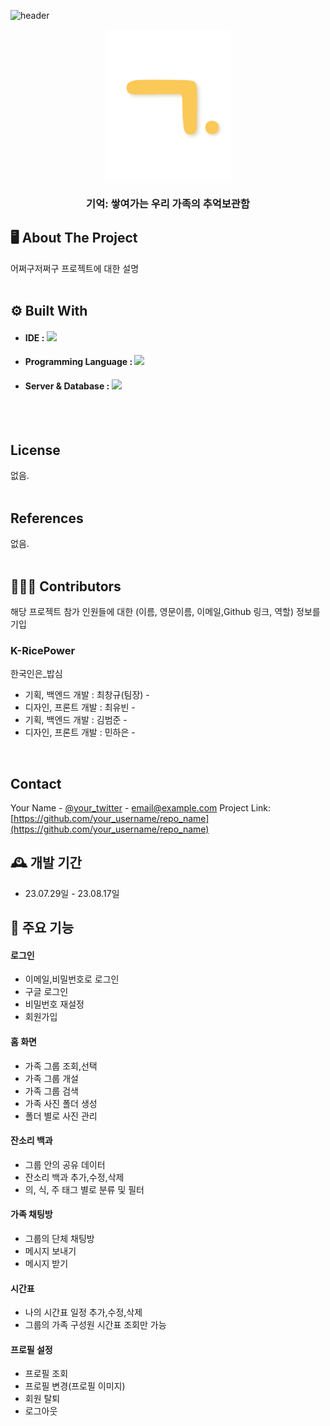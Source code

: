 ![header](https://capsule-render.vercel.app/api?type=waving&color=auto&height=150&section=header&fontSize=60)


<!-- PROJECT LOGO -->
<div align="center">
  <a href="https://github.com/othneildrew/Best-README-Template">
    <img src="logo.png" alt="Logo" width="200" height="240">
  </a>
  <h3 align="center">기억: 쌓여가는 우리 가족의 추억보관함</h3>
</div>



## 🖥️ About The Project
어쩌구저쩌구 프로젝트에 대한 설명
<br>
<br>



## ⚙️ Built With
- #### **IDE** : <img src="https://img.shields.io/badge/Android Studio-3DDC84?style=flat&logo=Android Studio&logoColor=white"/>
- #### **Programming Language** : <img src="https://img.shields.io/badge/Kotlin-7F52FF?style=flat&logo=Kotlin&logoColor=white"/>
- #### **Server & Database** : <img src="https://img.shields.io/badge/Firebase-FFCA28?style=flat&logo=Firebase&logoColor=white"/>
<br>
<br>



## License
없음.
<br>
<br>


## References 
없음.
<br>
<br>

## 🧑‍🤝‍🧑 Contributors  
해당 프로젝트 참가 인원들에 대한 (이름, 영문이름, 
이메일,Github 링크, 역할) 정보를 기입
<br>
### K-RicePower
한국인은_밥심
 - 기획, 백엔드 개발  : 최창규(팀장) - 
 - 디자인, 프론트 개발 : 최유빈 - 
 - 기획, 백엔드 개발 : 김범준 - 
 - 디자인, 프론트 개발 : 민하은 - 
<br>


## Contact

Your Name - [@your_twitter](https://twitter.com/your_username) - email@example.com
Project Link: [https://github.com/your_username/repo_name](https://github.com/your_username/repo_name)




## 🕰️ 개발 기간
* 23.07.29일 - 23.08.17일


## 📌 주요 기능
#### 로그인
- 이메일,비밀번호로 로그인
- 구글 로그인
- 비밀번호 재설정
- 회원가입

#### 홈 화면
- 가족 그룹 조회,선택
- 가족 그룹 개설
- 가족 그룹 검색
- 가족 사진 폴더 생성
- 폴더 별로 사진 관리

#### 잔소리 백과
- 그룹 안의 공유 데이터
- 잔소리 백과 추가,수정,삭제
- 의, 식, 주 태그 별로 분류 및 필터

#### 가족 채팅방
- 그룹의 단체 채팅방
- 메시지 보내기
- 메시지 받기

#### 시간표 
- 나의 시간표 일정 추가,수정,삭제
- 그룹의 가족 구성원 시간표 조회만 가능

#### 프로필 설정
- 프로필 조회
- 프로필 변경(프로필 이미지)
- 회원 탈퇴
- 로그아웃 

